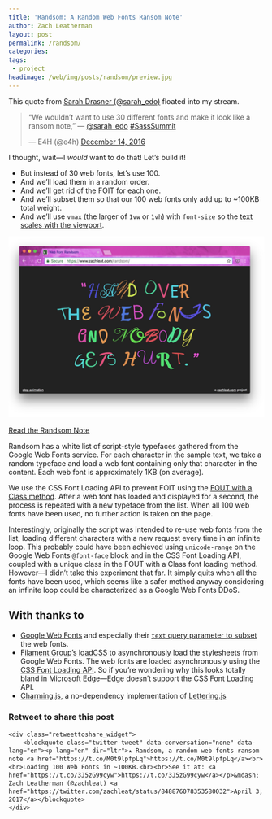 ```yaml
---
title: 'Randsom: A Random Web Fonts Ransom Note'
author: Zach Leatherman
layout: post
permalink: /randsom/
categories:
tags:
 - project
headimage: /web/img/posts/randsom/preview.jpg
---
```


This quote from [Sarah Drasner (@sarah_edo)](https://twitter.com/sarah_edo) floated into my stream.

<blockquote class="twitter-tweet" data-lang="en"><p lang="en" dir="ltr">“We wouldn’t want to use 30 different fonts and make it look like a ransom note,” — <a href="https://twitter.com/sarah_edo">@sarah_edo</a> <a href="https://twitter.com/hashtag/SassSummit?src=hash">#SassSummit</a></p>&mdash; E4H (@e4h) <a href="https://twitter.com/e4h/status/809128467837157376">December 14, 2016</a></blockquote>

I thought, wait—I *would* want to do that! Let’s build it!

* But instead of 30 web fonts, let’s use 100.
* And we’ll load them in a random order.
* And we’ll get rid of the FOIT for each one.
* And we’ll subset them so that our 100 web fonts only add up to ~100KB total weight.
* And we’ll use `vmax` (the larger of `1vw` or `1vh`) with `font-size` so the [text scales with the viewport](https://css-tricks.com/viewport-sized-typography/).

<a href="/randsom/" class="exempt"><img src="/web/img/posts/randsom/screenshot.jpg" alt="Screenshot of Randsom" class="primary"></a>

<p class="primarylink primarylink-demo"><a href="/randsom/">Read the Randsom Note</a></p>

Randsom has a white list of script-style typefaces gathered from the Google Web Fonts service. For each character in the sample text, we take a random typeface and load a web font containing only that character in the content. Each web font is approximately 1KB (on average).

We use the CSS Font Loading API to prevent FOIT using the [FOUT with a Class method](https://www.zachleat.com/web/comprehensive-webfonts/#fout-class). After a web font has loaded and displayed for a second, the process is repeated with a new typeface from the list. When all 100 web fonts have been used, no further action is taken on the page.

Interestingly, originally the script was intended to re-use web fonts from the list, loading different characters with a new request every time in an infinite loop. This probably could have been achieved using `unicode-range` on the Google Web Fonts `@font-face` block and in the CSS Font Loading API, coupled with a unique class in the FOUT with a Class font loading method. However—I didn’t take this experiment that far. It simply quits when all the fonts have been used, which seems like a safer method anyway considering an infinite loop could be characterized as a Google Web Fonts DDoS.

## With thanks to

* [Google Web Fonts](https://fonts.google.com/) and especially their [`text` query parameter to subset](https://developers.google.com/fonts/docs/getting_started#optimizing_your_font_requests_beta) the web fonts.
* [Filament Group’s loadCSS](https://github.com/filamentgroup/loadCSS/) to asynchronously load the stylesheets from Google Web Fonts. The web fonts are loaded asynchronously using the [CSS Font Loading API](http://caniuse.com/#feat=font-loading). So if you’re wondering why this looks totally bland in Microsoft Edge—Edge doesn’t support the CSS Font Loading API.
* [Charming.js](https://github.com/yuanqing/charming), a no-dependency implementation of [Lettering.js](https://github.com/davatron5000/Lettering.js)

<div class="retweettoshare">
	<h3 class="retweettoshare_title">Retweet to share this post</h3>

	<div class="retweettoshare_widget">
		<blockquote class="twitter-tweet" data-conversation="none" data-lang="en"><p lang="en" dir="ltr">★ Randsom, a random web fonts ransom note <a href="https://t.co/M0t9lpfpLq">https://t.co/M0t9lpfpLq</a><br><br>Loading 100 Web Fonts in ~100KB.<br><br>See it at: <a href="https://t.co/3J5zG99cyw">https://t.co/3J5zG99cyw</a></p>&mdash; Zach Leatherman (@zachleat) <a href="https://twitter.com/zachleat/status/848876078353580032">April 3, 2017</a></blockquote>
	</div>
</div>